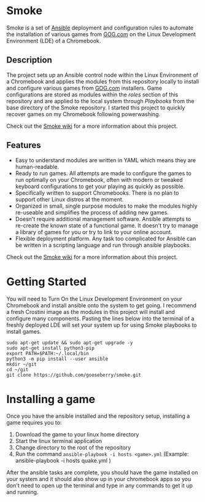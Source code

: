 # Smoke

Smoke is a set of [Ansible](docs.ansible.com) deployment and configuration rules to automate the installation of various games from [GOG.com](https://gog.com) on the Linux Development Environment (LDE) of a Chromebook.

## Description

The project sets up an Ansible control node within the Linux Environment of a Chromebook and applies the modules from this repository locally to install and configure various games from [GOG.com](https://gog.com) installers.  Game configurations are stored as modules within the *roles* section of this repository and are applied to the local system through *Playbooks* from the base directory of the Smoke repository.  I started this project to quickly recover games on my Chromebook following powerwashing.

Check out the [Smoke wiki](https://github.com/gooseberry/smoke/wiki) for a more information about this project.

## Features
* Easy to understand modules are written in YAML which means they are human-readable.
* Ready to run games.  All attempts are made to configure the games to run optimally on your Chromebook, often with modern or tweaked keyboard configurations to get your playing as quickly as possible.
* Specifically written to support Chromebooks.  There is no plan to support other Linux distros at the moment.
* Organized in small, single purpose modules to make the modules highly re-useable and simplifies the process of adding new games.
* Doesn't require additional management software.  Ansible attempts to re-create the known state of a functional game.  It doesn't try to manage a library of games for you or try to link to your online account.
* Flexible deployment platform.  Any task too complicated for Ansible can be written in a scripting language and run through ansible playbooks. 

Check out the [Smoke wiki](https://github.com/gooseberry/smoke/wiki) for a more information about this project.

# Getting Started

You will need to Turn On the Linux Development Environment on your Chromebook and install ansible onto the system to get going.  I recommend a fresh Crostini image as the modules in this project will install and configure many components.  Pasting the lines below into the terminal of a freshly deployed LDE will set your system up for using Smoke playbooks to install games. 

    sudo apt-get update && sudo apt-get upgrade -y
    sudo apt-get install python3-pip
    export PATH=$PATH:~/.local/bin
    python3 -m pip install --user ansible
    mkdir ~/git
    cd ~/git
    git clone https://github.com/gooseberry/smoke.git


# Installing a game

Once you have the ansible installed and the repository setup, installing a game requires you to:
1. Download the game to your linux home directory
2. Start the linux terminal application
3. Change directory to the root of the repository
4. Run the command `ansible-playbook -i hosts <game>.yml`
    (Example: ansible-playbook -i hosts quake.yml )

After the ansible tasks are complete, you should have the game installed on your system and it should also show up in your chromebook apps so you don't need to open up the terminal and type in any commands to get it up and running.
